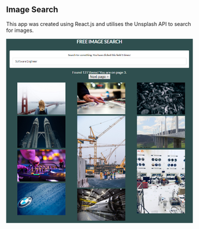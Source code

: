## Image Search

This app was created using React.js and utilises the Unsplash API to search for images.

![Screenshot](/screenshots/screenshot.png)
